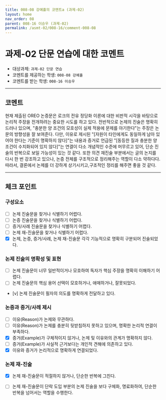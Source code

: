 ```yaml
---
title: 008-08 강예흘의 코멘트a (과제-02) 
layout: home
nav_order: 08
parent: 008-16 이승우 (과제-02)
permalink: /asmt-02/008-16/comment-008-08
---
```


# 과제-02 단문 연습에 대한 코멘트

- 대상과제: `과제-02 단문 연습`
- 코멘트를 제공하는 학생: `008-08 강예흘` 
- 코멘트를 받는 학생: `008-16 이승우` 

---

## 코멘트

현재 제출된 OREO 논증문은 로크의 전유 정당화 이론에 대한 비판적 시각을 바탕으로 논리적 주장을 전개하려는 중요한 시도를 하고 있다. 전반적으로 논제의 진술은 명확히 드러나 있으며, "충분한 양 조건의 모호성이 실제 적용에 문제를 야기한다"는 주장은 논문의 방향성을 잘 보여준다.
다만, 이유로 제시된 "[자원이 타인에게도 동일하게 남아 있어야 한다는 기준이 명확하지 않다]"는 내용과 증거로 언급된 "[동등한 질과 충분한 양 조건이 수치화되어 있지 않다]"는 연결이 다소 개념적인 수준에 머무르고 있어, 단순 진술의 반복으로 보일 가능성이 있는 것 같다. 또한 의견 재진술 부분에서는 글의 논지를 다시 한 번 강조하고 있으나, 논증 전체를 구조적으로 정리해주는 역할이 다소 약하다다. 따라서, 결론에서 논제를 더 강하게 상기시키고,구조적인 정리를 해주면 좋을 것 같다.

---

## 체크 포인트

### **구성요소**
- [ ] 논제 진술문을 찾거나 식별하기 어렵다.
- [ ] 논증 진술문을 찾거나 식별하기 어렵다.
- [ ] 증거/사례 진술문을 찾거나 식별하기 어렵다.
- [ ] 논제 재-진술문을 찾거나 식별하기 어렵다.
- [x] 논제, 논증, 증거/사례, 논제 재-진술문 각각 기능적으로 명확히 구분되어 진술되었다.

### **논제 진술의 명확성 및 표현**  
- [ ] 논제 진술문이 너무 일반적이거나 모호하여 독자가 핵심 주장을 명확히 이해하기 어렵다.  
- [ ] 논제 진술문의 핵심 용어 선택이 모호하거나, 애매하거나, 잘못되었다.  
- [v] 논제 진술문이 필자의 의도를 명확하게 전달하고 있다.  

### **논증과 증거/사례 제시**  
- [ ] 이유(Reason)가 논제와 무관하다.
- [ ] 이유(Reason)가 논제를 충분히 뒷받침하지 못하고 있으며, 명확한 논리적 연결이 부족하다.  
- [x] 증거(Example)가 구체적이지 않거나, 논제 및 이유와의 관계가 명확하지 않다. 
- [ ] 증거(Example)가 사실적 근거보다는 개인적 견해에 의존하고 있다.  
- [x] 이유와 증거가 논리적으로 명확하게 연결되었다.  

### **논제 재-진술**  
- [x] 논제 재-진술문이 적절하지 않거나, 단순한 반복에 그친다.   
- [ ] 논제 재-진술문이 단락 도입 부분의 논제 진술을 보다 구체화, 명료화하여, 단순한 반복을 넘어서는 역할을 수행한다.  


